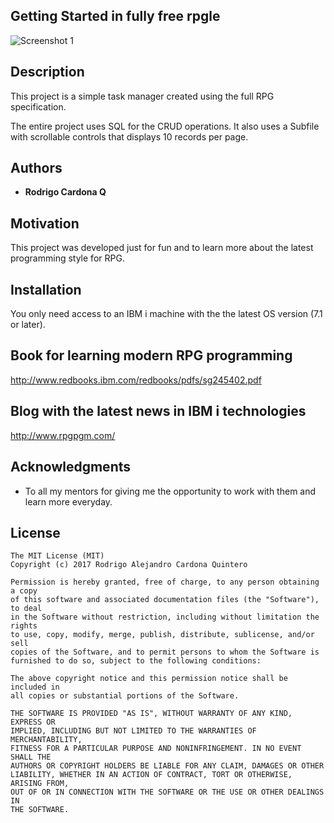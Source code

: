 

## Getting Started in fully free rpgle

![Screenshot 1](https://scontent.feoh3-1.fna.fbcdn.net/v/t34.0-12/16787971_744508812371248_1695434668_n.png?oh=7c38a97369b7233ec35d179eab854260&oe=58C322C6)

## Description
This project is a simple task manager created using the full RPG specification.

The entire project uses SQL for the CRUD operations. It also uses a Subfile with scrollable controls that displays 10 records per page.

## Authors

* **Rodrigo Cardona Q** 

## Motivation

This project was developed just for fun and to learn more about the latest programming style for RPG.

## Installation

You only need access to an IBM i machine with the the latest OS version (7.1 or later).

## Book for learning modern RPG programming 
http://www.redbooks.ibm.com/redbooks/pdfs/sg245402.pdf

## Blog with the latest news in IBM i technologies 
http://www.rpgpgm.com/

## Acknowledgments

* To all my mentors for giving me the opportunity to work with them and learn more everyday.

## License
	The MIT License (MIT)
	Copyright (c) 2017 Rodrigo Alejandro Cardona Quintero

	Permission is hereby granted, free of charge, to any person obtaining a copy
	of this software and associated documentation files (the "Software"), to deal
	in the Software without restriction, including without limitation the rights
	to use, copy, modify, merge, publish, distribute, sublicense, and/or sell
	copies of the Software, and to permit persons to whom the Software is
	furnished to do so, subject to the following conditions:

	The above copyright notice and this permission notice shall be included in
	all copies or substantial portions of the Software.

	THE SOFTWARE IS PROVIDED "AS IS", WITHOUT WARRANTY OF ANY KIND, EXPRESS OR
	IMPLIED, INCLUDING BUT NOT LIMITED TO THE WARRANTIES OF MERCHANTABILITY,
	FITNESS FOR A PARTICULAR PURPOSE AND NONINFRINGEMENT. IN NO EVENT SHALL THE
	AUTHORS OR COPYRIGHT HOLDERS BE LIABLE FOR ANY CLAIM, DAMAGES OR OTHER
	LIABILITY, WHETHER IN AN ACTION OF CONTRACT, TORT OR OTHERWISE, ARISING FROM,
	OUT OF OR IN CONNECTION WITH THE SOFTWARE OR THE USE OR OTHER DEALINGS IN
	THE SOFTWARE.
